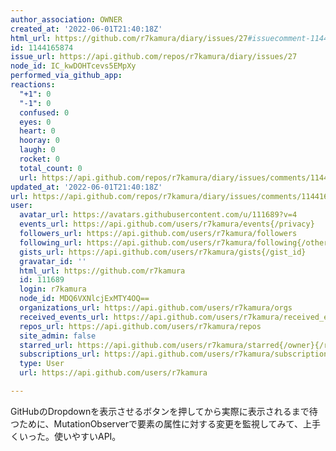 ```yaml
---
author_association: OWNER
created_at: '2022-06-01T21:40:18Z'
html_url: https://github.com/r7kamura/diary/issues/27#issuecomment-1144165874
id: 1144165874
issue_url: https://api.github.com/repos/r7kamura/diary/issues/27
node_id: IC_kwDOHTcevs5EMpXy
performed_via_github_app: 
reactions:
  "+1": 0
  "-1": 0
  confused: 0
  eyes: 0
  heart: 0
  hooray: 0
  laugh: 0
  rocket: 0
  total_count: 0
  url: https://api.github.com/repos/r7kamura/diary/issues/comments/1144165874/reactions
updated_at: '2022-06-01T21:40:18Z'
url: https://api.github.com/repos/r7kamura/diary/issues/comments/1144165874
user:
  avatar_url: https://avatars.githubusercontent.com/u/111689?v=4
  events_url: https://api.github.com/users/r7kamura/events{/privacy}
  followers_url: https://api.github.com/users/r7kamura/followers
  following_url: https://api.github.com/users/r7kamura/following{/other_user}
  gists_url: https://api.github.com/users/r7kamura/gists{/gist_id}
  gravatar_id: ''
  html_url: https://github.com/r7kamura
  id: 111689
  login: r7kamura
  node_id: MDQ6VXNlcjExMTY4OQ==
  organizations_url: https://api.github.com/users/r7kamura/orgs
  received_events_url: https://api.github.com/users/r7kamura/received_events
  repos_url: https://api.github.com/users/r7kamura/repos
  site_admin: false
  starred_url: https://api.github.com/users/r7kamura/starred{/owner}{/repo}
  subscriptions_url: https://api.github.com/users/r7kamura/subscriptions
  type: User
  url: https://api.github.com/users/r7kamura

---
```

GitHubのDropdownを表示させるボタンを押してから実際に表示されるまで待つために、MutationObserverで要素の属性に対する変更を監視してみて、上手くいった。使いやすいAPI。